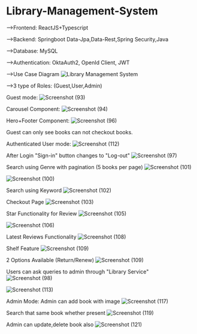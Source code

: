# Library-Management-System 
-->Frontend: ReactJS+Typescript

-->Backend: Springboot Data-Jpa,Data-Rest,Spring Security,Java

-->Database: MySQL

-->Authentication: OktaAuth2, OpenId Client, JWT

-->Use Case Diagram
![Library Management System ](https://github.com/sourav-naskar/Library-Management-System/assets/56560771/c7e60a24-2b62-4c75-b4a7-93571584e07c)

-->3 type of Roles:  (Guest,User,Admin)


Guest mode:
![Screenshot (93)](https://github.com/sourav-naskar/Library-Management-System/assets/56560771/778aaa3b-c366-49af-9ae1-9111938e5b74)

Carousel Component:
![Screenshot (94)](https://github.com/sourav-naskar/Library-Management-System/assets/56560771/66282d15-0819-4a05-a6f2-7aadf6d2bbdd)

Hero+Footer Component:
![Screenshot (96)](https://github.com/sourav-naskar/Library-Management-System/assets/56560771/0b8404ea-26cd-4897-becb-fd82f8b2e42d)

Guest can only see books can not checkout books.

Authenticated User mode:
![Screenshot (112)](https://github.com/sourav-naskar/Library-Management-System/assets/56560771/ae178202-5fc2-481a-b668-53f54efede57)

After Login "Sign-in" button changes to "Log-out"
![Screenshot (97)](https://github.com/sourav-naskar/Library-Management-System/assets/56560771/4206ba04-df8a-4e4c-8132-77351ed4f99f)

Search using Genre with pagination (5 books per page)
![Screenshot (101)](https://github.com/sourav-naskar/Library-Management-System/assets/56560771/70e84b72-f97b-453d-8072-60886145a103)

![Screenshot (100)](https://github.com/sourav-naskar/Library-Management-System/assets/56560771/2810e9b6-4639-4392-b0ae-0c7e3ed7d2bb)

Search using Keyword
![Screenshot (102)](https://github.com/sourav-naskar/Library-Management-System/assets/56560771/81d9235f-d6a5-42b6-a6f1-001194063184)

Checkout Page
![Screenshot (103)](https://github.com/sourav-naskar/Library-Management-System/assets/56560771/8a4ced93-94b6-44ee-82f7-4d90ecf1cc59)

Star Functionality for Review
![Screenshot (105)](https://github.com/sourav-naskar/Library-Management-System/assets/56560771/d3c0207c-154c-4203-9055-d972af1ae97b)

![Screenshot (106)](https://github.com/sourav-naskar/Library-Management-System/assets/56560771/aec0ff5c-ccc7-48f9-b3da-d0bfd5e913cd)

Latest Reviews Functionality
![Screenshot (108)](https://github.com/sourav-naskar/Library-Management-System/assets/56560771/ef0965cf-9999-4f0f-bc2c-ad1ea68ca15a)

Shelf Feature
![Screenshot (109)](https://github.com/sourav-naskar/Library-Management-System/assets/56560771/7c545628-b383-4777-82c9-ac2e5356625a)

2 Options Available (Return/Renew)
![Screenshot (109)](https://github.com/sourav-naskar/Library-Management-System/assets/56560771/e97dc257-a17d-4c9d-b44a-b7e067cde17e)

Users can ask queries to admin through "Library Service"
![Screenshot (98)](https://github.com/sourav-naskar/Library-Management-System/assets/56560771/8a2196c2-f20c-41e4-bf71-fad917e8f2ed)

![Screenshot (113)](https://github.com/sourav-naskar/Library-Management-System/assets/56560771/aab992f8-5021-4393-85cf-67390945ccee)

Admin Mode:
Admin can add book with image
![Screenshot (117)](https://github.com/sourav-naskar/Library-Management-System/assets/56560771/9430e440-f2fb-4e8b-be84-1d6c45149d93)

Search that same book whether present
![Screenshot (119)](https://github.com/sourav-naskar/Library-Management-System/assets/56560771/d5b78f4b-0e29-4b23-91d5-986429f41da7)

Admin can update,delete book also
![Screenshot (121)](https://github.com/sourav-naskar/Library-Management-System/assets/56560771/e5298dde-b800-45c4-af46-e7e83c2f95d4)

























